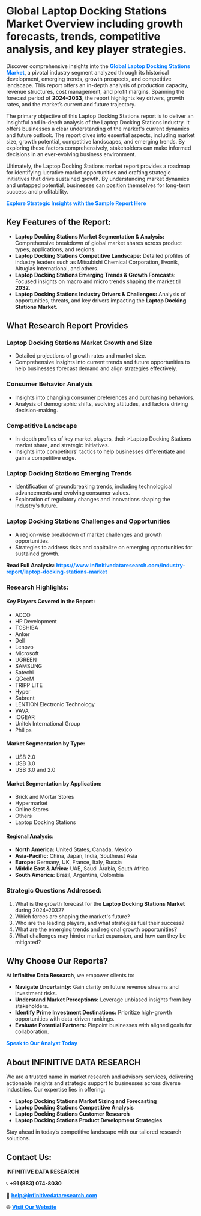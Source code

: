 <h1>Global Laptop Docking Stations Market Overview including growth forecasts, trends, competitive analysis, and key player strategies.</h1>
<p>
Discover comprehensive insights into the 
<a href="https://www.infinitivedataresearch.com/industry-report/laptop-docking-stations-market" rel="dofollow" style="color: #007BFF; text-decoration: none;"><strong>Global Laptop Docking Stations Market</strong></a>, a pivotal industry segment analyzed through its historical development, emerging trends, growth prospects, and competitive landscape. This report offers an in-depth analysis of production capacity, revenue structures, cost management, and profit margins. Spanning the forecast period of <strong>2024–2033</strong>, the report highlights key drivers, growth rates, and the market’s current and future trajectory.
</p>
<p>
The primary objective of this Laptop Docking Stations report is to deliver an insightful and in-depth analysis of the Laptop Docking Stations industry. It offers businesses a clear understanding of the market's current dynamics and future outlook. The report dives into essential aspects, including market size, growth potential, competitive landscapes, and emerging trends. By exploring these factors comprehensively, stakeholders can make informed decisions in an ever-evolving business environment.
</p>
<p>
Ultimately, the Laptop Docking Stations market report provides a roadmap for identifying lucrative market opportunities and crafting strategic initiatives that drive sustained growth. By understanding market dynamics and untapped potential, businesses can position themselves for long-term success and profitability.
</p>
<p>
<a href="https://www.infinitivedataresearch.com/request-sample/reportId=103354" style="color: #007BFF; text-decoration: none;"><strong>Explore Strategic Insights with the Sample Report Here</strong></a>
</p>

<h2>Key Features of the Report:</h2>
<ul>
<li><strong>Laptop Docking Stations Market Segmentation & Analysis:</strong> Comprehensive breakdown of global market shares across product types, applications, and regions.</li>
<li><strong>Laptop Docking Stations Competitive Landscape:</strong> Detailed profiles of industry leaders such as Mitsubishi Chemical Corporation, Evonik, Altuglas International, and others.</li>
<li><strong>Laptop Docking Stations Emerging Trends & Growth Forecasts:</strong> Focused insights on macro and micro trends shaping the market till <strong>2032</strong>.</li>
<li><strong>Laptop Docking Stations Industry Drivers & Challenges:</strong> Analysis of opportunities, threats, and key drivers impacting the <strong>Laptop Docking Stations Market</strong>.</li>
</ul>

<h2>What Research Report Provides</h2>
<h3>Laptop Docking Stations Market Growth and Size</h3>
<ul>
<li>Detailed projections of growth rates and market size.</li>
<li>Comprehensive insights into current trends and future opportunities to help businesses forecast demand and align strategies effectively.</li>
</ul>

<h3>Consumer Behavior Analysis</h3>
<ul>
<li>Insights into changing consumer preferences and purchasing behaviors.</li>
<li>Analysis of demographic shifts, evolving attitudes, and factors driving decision-making.</li>
</ul>

<h3>Competitive Landscape</h3>
<ul>
<li>In-depth profiles of key market players, their >Laptop Docking Stations market share, and strategic initiatives.</li>
<li>Insights into competitors' tactics to help businesses differentiate and gain a competitive edge.</li>
</ul>

<h3>Laptop Docking Stations Emerging Trends</h3>
<ul>
<li>Identification of groundbreaking trends, including technological advancements and evolving consumer values.</li>
<li>Exploration of regulatory changes and innovations shaping the industry's future.</li>
</ul>

<h3>Laptop Docking Stations Challenges and Opportunities</h3>
<ul>
<li>A region-wise breakdown of market challenges and growth opportunities.</li>
<li>Strategies to address risks and capitalize on emerging opportunities for sustained growth.</li>
</ul>
<p><strong>Read Full Analysis:</strong> <a href="https://www.infinitivedataresearch.com/industry-report/laptop-docking-stations-market" rel="dofollow" style="color: #007BFF; text-decoration: none;"><strong>https://www.infinitivedataresearch.com/industry-report/laptop-docking-stations-market</strong></a></p>
<h3>Research Highlights:</h3>
<h4>Key Players Covered in the Report:</h4>
<ul><li>ACCO</li><li>HP Development</li><li>TOSHIBA</li><li>Anker</li><li>Dell</li><li>Lenovo</li><li>Microsoft</li><li>UGREEN</li><li>SAMSUNG</li><li>Satechi</li><li>QGeeM</li><li>TRIPP LITE</li><li>Hyper</li><li>Sabrent</li><li>LENTION Electronic Technology</li><li>VAVA</li><li>IOGEAR</li><li>Unitek International Group</li><li>Philips</li></ul>
<h4>Market Segmentation by Type:</h4>
<ul><li>USB 2.0</li><li>USB 3.0</li><li>USB 3.0 and 2.0</li></ul>
<h4>Market Segmentation by Application:</h4>
<ul><li>Brick and Mortar Stores</li><li>Hypermarket</li><li>Online Stores</li><li>Others</li><li>Laptop Docking Stations</li></ul>

<h4>Regional Analysis:</h4>
<ul>
<li><strong>North America:</strong> United States, Canada, Mexico</li>
<li><strong>Asia-Pacific:</strong> China, Japan, India, Southeast Asia</li>
<li><strong>Europe:</strong> Germany, UK, France, Italy, Russia</li>
<li><strong>Middle East & Africa:</strong> UAE, Saudi Arabia, South Africa</li>
<li><strong>South America:</strong> Brazil, Argentina, Colombia</li>
</ul>

<h3>Strategic Questions Addressed:</h3>
<ol>
<li>What is the growth forecast for the <strong>Laptop Docking Stations Market</strong> during 2024–2032?</li>
<li>Which forces are shaping the market's future?</li>
<li>Who are the leading players, and what strategies fuel their success?</li>
<li>What are the emerging trends and regional growth opportunities?</li>
<li>What challenges may hinder market expansion, and how can they be mitigated?</li>
</ol>

<h2>Why Choose Our Reports?</h2>
<p>At <strong>Infinitive Data Research</strong>, we empower clients to:</p>
<ul>
<li><strong>Navigate Uncertainty:</strong> Gain clarity on future revenue streams and investment risks.</li>
<li><strong>Understand Market Perceptions:</strong> Leverage unbiased insights from key stakeholders.</li>
<li><strong>Identify Prime Investment Destinations:</strong> Prioritize high-growth opportunities with data-driven rankings.</li>
<li><strong>Evaluate Potential Partners:</strong> Pinpoint businesses with aligned goals for collaboration.</li>
</ul>
<p><a href="https://www.infinitivedataresearch.com/industry-report/laptop-docking-stations-market" rel="dofollow" style="color: #007BFF; text-decoration: none;"><strong>Speak to Our Analyst Today</strong></a></p>

<h2>About INFINITIVE DATA RESEARCH</h2>
<p>We are a trusted name in market research and advisory services, delivering actionable insights and strategic support to businesses across diverse industries. Our expertise lies in offering:</p>
<ul>
<li><strong>Laptop Docking Stations Market Sizing and Forecasting</strong></li>
<li><strong>Laptop Docking Stations Competitive Analysis</strong></li>
<li><strong>Laptop Docking Stations Customer Research</strong></li>
<li><strong>Laptop Docking Stations Product Development Strategies</strong></li>
</ul>
<p>Stay ahead in today’s competitive landscape with our tailored research solutions.</p>

<h2>Contact Us:</h2>
<p><strong>INFINITIVE DATA RESEARCH</strong></p>
<p>📞 <strong>+91 (883) 074-8030</strong></p>
<p>📧 <strong><a href="mailto:help@infinitivedataresearch.com" style="color: #007BFF;">help@infinitivedataresearch.com</a></strong></p>
<p>🌐 <strong><a href="https://www.infinitivedataresearch.com" rel="dofollow" style="color: #007BFF;">Visit Our Website</a></strong></p>